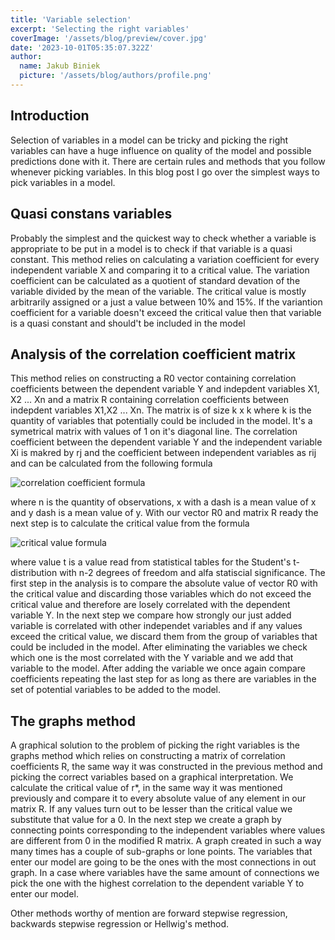 ```yaml
---
title: 'Variable selection'
excerpt: 'Selecting the right variables'
coverImage: '/assets/blog/preview/cover.jpg'
date: '2023-10-01T05:35:07.322Z'
author:
  name: Jakub Biniek
  picture: '/assets/blog/authors/profile.png'
---
```


## Introduction

Selection of variables in a model can be tricky and picking the right variables can have a huge influence on quality of the model and possible predictions done with it. There are certain rules and methods that you follow whenever picking variables. In this blog post I go over the simplest ways to pick variables in a model.

## Quasi constans variables 

Probably the simplest and the quickest way to check whether a variable is appropriate to be put in a model is to check if that variable is a quasi constant. This method relies on calculating a variation coefficient for every independent variable X and comparing it to a critical value. The variation coefficient can be calculated as a quotient of standard devation of the variable divided by the mean of the variable. The critical value is mostly arbitrarily assigned or a just a value between 10% and 15%. If the variantion coefficient for a variable doesn't exceed the critical value then that variable is a quasi constant and should't be included in the model

## Analysis of the correlation coefficient matrix

This method relies on constructing a R0 vector containing correlation coefficients between the dependent variable Y and indepdent variables X1, X2 ... Xn and a matrix R containing correlation coefficients between indepdent variables X1,X2 ... Xn. The matrix is of size k x k where k is the quantity of variables that potentially could be included in the model. It's a symetrical matrix with values of 1 on it's diagonal line. The correlation coefficient between the dependent variable Y and the independent variable Xi is makred by rj and the coefficient between independent variables as rij and can be calculated from the following formula

![correlation coefficient formula](/assets/blog/images/variableselection1.png "Variable selection")

where n is the quantity of observations, x with a dash is a mean value of x and y dash is a mean value of y.
With our vector R0 and matrix R ready the next step is to calculate the critical value from the formula

![critical value formula](/assets/blog/images/variableselection2.png "Variable selection")

where value t is a value read from statistical tables for the Student's t-distribution with n-2 degrees of freedom and alfa statiscial significance. The first step in the analysis is to compare the absolute value of vector R0 with the critical value and discarding those variables which do not exceed the critical value and therefore are losely correlated with the dependent variable Y. In the next step we compare how strongly our just added variable is correlated with other independet variables and if any values exceed the critical value, we discard them from the group of variables that could be included in the model. After eliminating the variables we check which one is the most correlated with the Y variable and we add that variable to the model. After adding the variable we once again compare coefficients repeating the last step for as long as there are variables in the set of potential variables to be added to the model.

## The graphs method

A graphical solution to the problem of picking the right variables is the graphs method which relies on constructing a matrix of correlation coefficients R, the same way it was constructed in the previous method and picking the correct variables based on a graphical interpretation. We calculate the critical value of r*, in the same way it was mentioned previously and compare it to every absolute value of any element in our matrix R. If any values turn out to be lesser than the critical value we substitute that value for a 0. In the next step we create a graph by connecting points corresponding to the independent variables where values are different from 0 in the modified R matrix. A graph created in such a way many times has a couple of sub-graphs or lone points. The variables that enter our model are going to be the ones with the most connections in out graph. In a case where variables have the same amount of connections we pick the one with the highest correlation to the dependent variable Y to enter our model.

Other methods worthy of mention are forward stepwise regression, backwards stepwise regression or Hellwig's method.